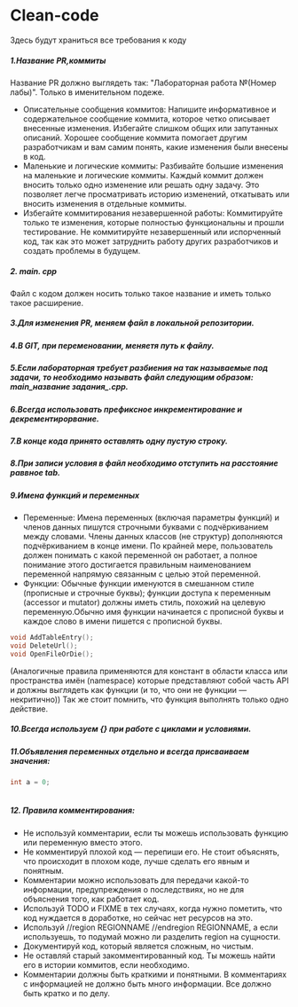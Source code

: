 # Clean-code
Здесь будут храниться все требования к коду


##### 1.Название PR,коммиты
Название PR должно выглядеть так: "Лабораторная работа №(Номер лабы)". Только в именительном подеже.
* Описательные сообщения коммитов: Напишите информативное и содержательное сообщение коммита, которое четко описывает внесенные изменения. Избегайте слишком общих или запутанных описаний. Хорошее сообщение коммита помогает другим разработчикам и вам самим понять, какие изменения были внесены в код.
* Маленькие и логические коммиты: Разбивайте большие изменения на маленькие и логические коммиты. Каждый коммит должен вносить только одно изменение или решать одну задачу. Это позволяет легче просматривать историю изменений, откатывать или вносить изменения в отдельные коммиты.
*  Избегайте коммитирования незавершенной работы: Коммитируйте только те изменения, которые полностью функциональны и прошли тестирование. Не коммитируйте незавершенный или испорченный код, так как это может затруднить работу других разработчиков и создать проблемы в будущем.
 ##### 2. main. cpp
   Файл с кодом должен носить только такое название и иметь только такое расширение.
 ##### 3.Для изменения PR, меняем файл в локальной репозитории.
 ##### 4.В GIT, при переменовании, меняетя путь к файлу.
 ##### 5.Если лабораторная требует разбиения на так называемые под задачи, то необходимо называть файл следующим образом: main_название задания_.cpp.
 ##### 6.Всегда использовать префиксное инкрементирование и декрементирорвание.
 ##### 7.В конце кода принято оставлять одну пустую строку.
 ##### 8.При записи условия в файл необходимо отступить на расстояние раввное tab.
 ##### 9.Имена функций и переменных
  * Переменные: Имена переменных (включая параметры функций) и членов данных пишутся строчными буквами с подчёркиванием между словами. Члены данных классов (не структур) дополняются подчёркиванием в конце имени. По крайней мере, пользователь должен понимать с какой переменной он работает, а полное понимание этого достигается правильным наименованием переменной напрямую связанным с целью этой переменной.
  * Функции: Обычные функции именуются в смешанном стиле (прописные и строчные буквы); функции доступа к переменным (accessor и mutator) должны иметь стиль, похожий на целевую переменную.Обычно имя функции начинается с прописной буквы и каждое слово в имени пишется с прописной буквы.
 ```c++
 void AddTableEntry();
 void DeleteUrl();
 void OpenFileOrDie();
 
```
(Аналогичные правила применяются для констант в области класса или пространства имён (namespace) которые представляют собой часть API и должны выглядеть как функции (и то, что они не функции — некритично))
Так же стоит помнить, что функция выполнять только одно действие.
 ##### 10.Всегда используем {} при работе с циклами и условиями.
 ##### 11.Объявления переменных отдельно и всегда присваиваем значения: 
```c++
int a = 0;
 
```
 ##### 12. Правила комментирования:
 
  * Не используй комментарии, если ты можешь использовать функцию или переменную вместо этого.
  * Не комментируй плохой код — перепиши его. Не стоит объяснять, что происходит в плохом коде, лучше сделать его явным и понятным.
  * Комментарии можно использовать для передачи какой-то информации, предупреждения о последствиях, но не для объяснения того, как работает код.
  * Используй TODO и FIXME в тех случаях, когда нужно пометить, что код нуждается в доработке, но сейчас нет ресурсов на это.
  * Используй //region REGIONNAME //endregion REGIONNAME, а если используешь, то подумай можно ли разделить region на сущности.
  * Документируй код, который является сложным, но чистым.
  * Не оставляй старый закомментированный код. Ты можешь найти его в истории коммитов, если необходимо.
  * Комментарии должны быть краткими и понятными. В комментариях с информацией не должно быть много информации. Все должно быть кратко и по делу.

